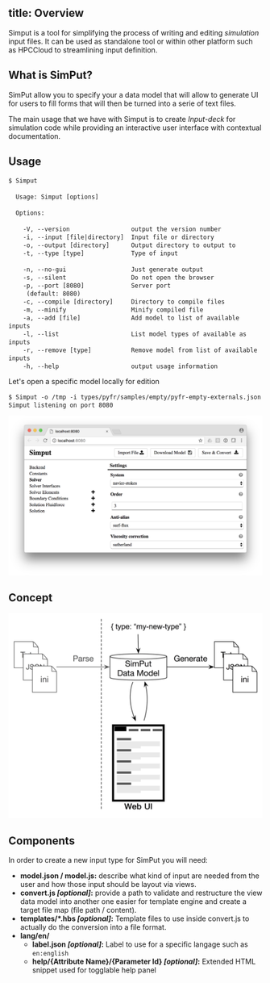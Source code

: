 title: Overview
---

Simput is a tool for simplifying the process of writing and editing *simulation* input files. 
It can be used as standalone tool or within other platform such as HPCCloud to streamlining input definition.

## What is SimPut?

SimPut allow you to specify your a data model that will allow to generate UI for users to fill forms that will then be turned into a serie of text files.

The main usage that we have with Simput is to create *Input-deck* for simulation code while providing an interactive user interface with contextual documentation.

## Usage

```
$ Simput

  Usage: Simput [options]

  Options:

    -V, --version                 output the version number
    -i, --input [file|directory]  Input file or directory
    -o, --output [directory]      Output directory to output to
    -t, --type [type]             Type of input
    
    -n, --no-gui                  Just generate output
    -s, --silent                  Do not open the browser
    -p, --port [8080]             Server port
     (default: 8080)
    -c, --compile [directory]     Directory to compile files
    -m, --minify                  Minify compiled file
    -a, --add [file]              Add model to list of available inputs
    -l, --list                    List model types of available as inputs
    -r, --remove [type]           Remove model from list of available inputs
    -h, --help                    output usage information
```

Let's open a specific model locally for edition

```
$ Simput -o /tmp -i types/pyfr/samples/empty/pyfr-empty-externals.json 
Simput listening on port 8080
```

![User Interface](simput-ui.png)

## Concept

![Concept](concept.jpg)

## Components

In order to create a new input type for SimPut you will need:

- __model.json / model.js:__ describe what kind of input are needed from the user and how those input should be layout via views.
- __convert.js *[optional]*:__ provide a path to validate and restructure the view data model into another one easier for template engine and create a target file map (file path / content).
- __templates/\*.hbs *[optional]*:__ Template files to use inside convert.js to actually do the conversion into a file format.
- __lang/en/__
  - __label.json *[optional]*:__ Label to use for a specific langage such as `en:english`
  - __help/{Attribute Name}/{Parameter Id} *[optional]*:__ Extended HTML snippet used for togglable help panel

